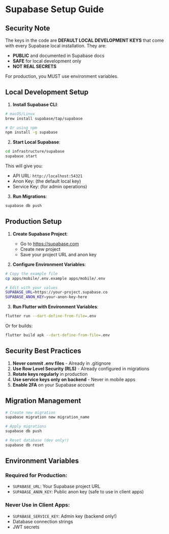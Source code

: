 # Supabase Setup Guide

## Security Note
The keys in the code are **DEFAULT LOCAL DEVELOPMENT KEYS** that come with every Supabase local installation. They are:
- **PUBLIC** and documented in Supabase docs
- **SAFE** for local development only
- **NOT REAL SECRETS**

For production, you MUST use environment variables.

## Local Development Setup

1. **Install Supabase CLI**:
```bash
# macOS/Linux
brew install supabase/tap/supabase

# Or using npm
npm install -g supabase
```

2. **Start Local Supabase**:
```bash
cd infrastructure/supabase
supabase start
```

This will give you:
- API URL: `http://localhost:54321`
- Anon Key: (the default local key)
- Service Key: (for admin operations)

3. **Run Migrations**:
```bash
supabase db push
```

## Production Setup

1. **Create Supabase Project**:
   - Go to https://supabase.com
   - Create new project
   - Save your project URL and anon key

2. **Configure Environment Variables**:
```bash
# Copy the example file
cp apps/mobile/.env.example apps/mobile/.env

# Edit with your values
SUPABASE_URL=https://your-project.supabase.co
SUPABASE_ANON_KEY=your-anon-key-here
```

3. **Run Flutter with Environment Variables**:
```bash
flutter run --dart-define-from-file=.env
```

Or for builds:
```bash
flutter build apk --dart-define-from-file=.env
```

## Security Best Practices

1. **Never commit .env files** - Already in .gitignore
2. **Use Row Level Security (RLS)** - Already configured in migrations
3. **Rotate keys regularly** in production
4. **Use service keys only on backend** - Never in mobile apps
5. **Enable 2FA** on your Supabase account

## Migration Management

```bash
# Create new migration
supabase migration new migration_name

# Apply migrations
supabase db push

# Reset database (dev only!)
supabase db reset
```

## Environment Variables

### Required for Production:
- `SUPABASE_URL`: Your Supabase project URL
- `SUPABASE_ANON_KEY`: Public anon key (safe to use in client apps)

### Never Use in Client Apps:
- `SUPABASE_SERVICE_KEY`: Admin key (backend only!)
- Database connection strings
- JWT secrets